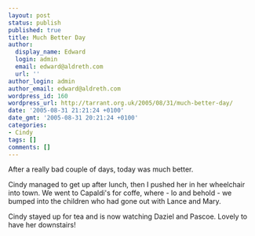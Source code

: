 ```yaml
---
layout: post
status: publish
published: true
title: Much Better Day
author:
  display_name: Edward
  login: admin
  email: edward@aldreth.com
  url: ''
author_login: admin
author_email: edward@aldreth.com
wordpress_id: 160
wordpress_url: http://tarrant.org.uk/2005/08/31/much-better-day/
date: '2005-08-31 21:21:24 +0100'
date_gmt: '2005-08-31 20:21:24 +0100'
categories:
- Cindy
tags: []
comments: []
---
```

<p>After a really bad couple of days, today was much better.</p>
<p>Cindy managed to get up after lunch, then I pushed her in her wheelchair into town.  We went to Capaldi's for coffe, where - lo and behold - we bumped into the children  who had gone out with Lance and Mary.</p>
<p>Cindy stayed up for tea and is now watching Daziel and Pascoe.  Lovely to have her downstairs!</p>
